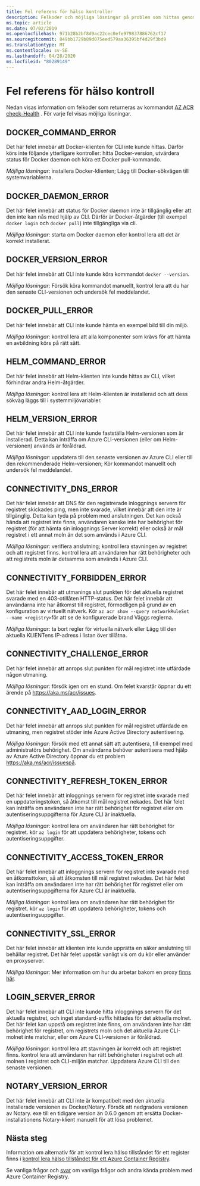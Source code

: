 ```yaml
---
title: Fel referens för hälso kontroller
description: Felkoder och möjliga lösningar på problem som hittas genom att köra kommandot AZ ACR check-Health Diagnostic i Azure Container Registry
ms.topic: article
ms.date: 07/02/2019
ms.openlocfilehash: 971b28b2bf8d9ac22cec0efe979837886762cf17
ms.sourcegitcommit: 849bb1729b89d075eed579aa36395bf4d29f3bd9
ms.translationtype: MT
ms.contentlocale: sv-SE
ms.lasthandoff: 04/28/2020
ms.locfileid: "80289149"
---
```

# <a name="health-check-error-reference"></a>Fel referens för hälso kontroll

Nedan visas information om felkoder som returneras av kommandot [AZ ACR check-Health][az-acr-check-health] . För varje fel visas möjliga lösningar.

## <a name="docker_command_error"></a>DOCKER_COMMAND_ERROR

Det här felet innebär att Docker-klienten för CLI inte kunde hittas. Därför körs inte följande ytterligare kontroller: hitta Docker-version, utvärdera status för Docker daemon och köra ett Docker pull-kommando.

*Möjliga lösningar*: installera Docker-klienten; Lägg till Docker-sökvägen till systemvariablerna.

## <a name="docker_daemon_error"></a>DOCKER_DAEMON_ERROR

Det här felet innebär att status för Docker daemon inte är tillgänglig eller att den inte kan nås med hjälp av CLI. Därför är Docker-åtgärder (till exempel `docker login` och `docker pull`) inte tillgängliga via cli.

*Möjliga lösningar*: starta om Docker daemon eller kontrol lera att det är korrekt installerat.

## <a name="docker_version_error"></a>DOCKER_VERSION_ERROR

Det här felet innebär att CLI inte kunde köra kommandot `docker --version`.

*Möjliga lösningar*: Försök köra kommandot manuellt, kontrol lera att du har den senaste CLI-versionen och undersök fel meddelandet.

## <a name="docker_pull_error"></a>DOCKER_PULL_ERROR

Det här felet innebär att CLI inte kunde hämta en exempel bild till din miljö.

*Möjliga lösningar*: kontrol lera att alla komponenter som krävs för att hämta en avbildning körs på rätt sätt.

## <a name="helm_command_error"></a>HELM_COMMAND_ERROR

Det här felet innebär att Helm-klienten inte kunde hittas av CLI, vilket förhindrar andra Helm-åtgärder.

*Möjliga lösningar*: kontrol lera att Helm-klienten är installerad och att dess sökväg läggs till i systemmiljövariabler.

## <a name="helm_version_error"></a>HELM_VERSION_ERROR

Det här felet innebär att CLI inte kunde fastställa Helm-versionen som är installerad. Detta kan inträffa om Azure CLI-versionen (eller om Helm-versionen) används är föråldrad.

*Möjliga lösningar*: uppdatera till den senaste versionen av Azure CLI eller till den rekommenderade Helm-versionen; Kör kommandot manuellt och undersök fel meddelandet.

## <a name="connectivity_dns_error"></a>CONNECTIVITY_DNS_ERROR

Det här felet innebär att DNS för den registrerade inloggnings servern för registret skickades ping, men inte svarade, vilket innebär att den inte är tillgänglig. Detta kan tyda på problem med anslutningen. Det kan också hända att registret inte finns, användaren kanske inte har behörighet för registret (för att hämta sin inloggnings Server korrekt) eller också är mål registret i ett annat moln än det som används i Azure CLI.

*Möjliga lösningar*: verifiera anslutning; kontrol lera stavningen av registret och att registret finns. kontrol lera att användaren har rätt behörigheter och att registrets moln är detsamma som används i Azure CLI.

## <a name="connectivity_forbidden_error"></a>CONNECTIVITY_FORBIDDEN_ERROR

Det här felet innebär att utmanings slut punkten för det aktuella registret svarade med en 403-otillåten HTTP-status. Det här felet innebär att användarna inte har åtkomst till registret, förmodligen på grund av en konfiguration av virtuellt nätverk. Kör `az acr show --query networkRuleSet --name <registry>`för att se de konfigurerade brand Väggs reglerna.

*Möjliga lösningar*: ta bort regler för virtuella nätverk eller Lägg till den aktuella KLIENTens IP-adress i listan över tillåtna.

## <a name="connectivity_challenge_error"></a>CONNECTIVITY_CHALLENGE_ERROR

Det här felet innebär att anrops slut punkten för mål registret inte utfärdade någon utmaning.

*Möjliga lösningar*: försök igen om en stund. Om felet kvarstår öppnar du ett ärende på https://aka.ms/acr/issues.

## <a name="connectivity_aad_login_error"></a>CONNECTIVITY_AAD_LOGIN_ERROR

Det här felet innebär att anrops slut punkten för mål registret utfärdade en utmaning, men registret stöder inte Azure Active Directory autentisering.

*Möjliga lösningar*: försök med ett annat sätt att autentisera, till exempel med administratörs behörighet. Om användarna behöver autentisera med hjälp av Azure Active Directory öppnar du ett problem https://aka.ms/acr/issuespå.

## <a name="connectivity_refresh_token_error"></a>CONNECTIVITY_REFRESH_TOKEN_ERROR

Det här felet innebär att inloggnings servern för registret inte svarade med en uppdateringstoken, så åtkomst till mål registret nekades. Det här felet kan inträffa om användaren inte har rätt behörighet för registret eller om autentiseringsuppgifterna för Azure CLI är inaktuella.

*Möjliga lösningar*: kontrol lera om användaren har rätt behörighet för registret. kör `az login` för att uppdatera behörigheter, tokens och autentiseringsuppgifter.

## <a name="connectivity_access_token_error"></a>CONNECTIVITY_ACCESS_TOKEN_ERROR

Det här felet innebär att inloggnings servern för registret inte svarade med en åtkomsttoken, så att åtkomsten till mål registret nekades. Det här felet kan inträffa om användaren inte har rätt behörighet för registret eller om autentiseringsuppgifterna för Azure CLI är inaktuella.

*Möjliga lösningar*: kontrol lera om användaren har rätt behörighet för registret. kör `az login` för att uppdatera behörigheter, tokens och autentiseringsuppgifter.

## <a name="connectivity_ssl_error"></a>CONNECTIVITY_SSL_ERROR

Det här felet innebär att klienten inte kunde upprätta en säker anslutning till behållar registret. Det här felet uppstår vanligt vis om du kör eller använder en proxyserver.

*Möjliga lösningar*: Mer information om hur du arbetar bakom en proxy [finns här](https://github.com/Azure/azure-cli/blob/master/doc/use_cli_effectively.md#working-behind-a-proxy).

## <a name="login_server_error"></a>LOGIN_SERVER_ERROR

Det här felet innebär att CLI inte kunde hitta inloggnings servern för det aktuella registret, och inget standard-suffix hittades för det aktuella molnet. Det här felet kan uppstå om registret inte finns, om användaren inte har rätt behörighet för registret, om registrets moln och det aktuella Azure CLI-molnet inte matchar, eller om Azure CLI-versionen är föråldrad.

*Möjliga lösningar*: kontrol lera att stavningen är korrekt och att registret finns. kontrol lera att användaren har rätt behörigheter i registret och att molnen i registret och CLI-miljön matchar. Uppdatera Azure CLI till den senaste versionen.

## <a name="notary_version_error"></a>NOTARY_VERSION_ERROR

Det här felet innebär att CLI inte är kompatibelt med den aktuella installerade versionen av Docker/Notary. Försök att nedgradera versionen av Notary. exe till en tidigare version än 0.6.0 genom att ersätta Docker-installationens Notary-klient manuellt för att lösa problemet.

## <a name="next-steps"></a>Nästa steg

Information om alternativ för att kontrol lera hälso tillståndet för ett register finns i [kontrol lera hälso tillståndet för ett Azure Container Registry](container-registry-check-health.md).

Se vanliga frågor och [svar](container-registry-faq.md) om vanliga frågor och andra kända problem med Azure Container Registry.





<!-- LINKS - internal -->
[az-acr-check-health]: /cli/azure/acr#az-acr-check-health
